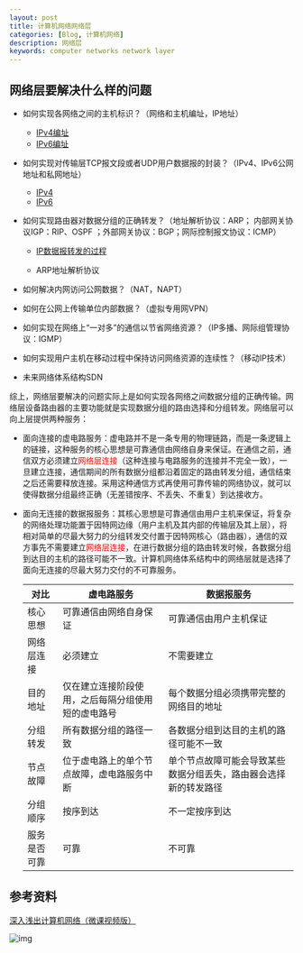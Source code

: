 ```yaml
---
layout: post
title: 计算机网络网络层
categories: [Blog, 计算机网络]
description: 网络层
keywords: computer networks network layer
---
```


## 网络层要解决什么样的问题

+ 如何实现各网络之间的主机标识？（网络和主机编址，IP地址）
  + [IPv4编址](https://wendaocsmaster.github.io/2023/02/13/Computer-Networks-network-layer-How-to-implement-the-identification-of-each-host-at-the-network-layer-ipv4/)
  + [IPv6编址](https://wendaocsmaster.github.io/2023/02/13/Computer-Networks-network-layer-How-to-implement-the-identification-of-each-host-at-the-network-layer-ipv6/)
  
+ 如何实现对传输层TCP报文段或者UDP用户数据报的封装？（IPv4、IPv6公网地址和私网地址）

  + [IPv4](https://wendaocsmaster.github.io/2023/02/15/Computer-Networks-network-layer-How-to-implement-encapsulation-of-IPv4-datagrams/)
  + [IPv6](https://wendaocsmaster.github.io/2023/02/15/Computer-Networks-network-layer-How-to-implement-encapsulation-of-IPv6-datagrams/)

+ 如何实现路由器对数据分组的正确转发？（地址解析协议：ARP； 内部网关协议IGP：RIP、OSPF ；外部网关协议：BGP；网际控制报文协议：ICMP）

  + [IP数据报转发的过程](https://wendaocsmaster.github.io/2023/02/14/Computer-Networks-network-layer-The-process-of-sending-and-forwarding-IP-datagrams/)

  + ARP地址解析协议

+ 如何解决内网访问公网数据？（NAT，NAPT）

+ 如何在公网上传输单位内部数据？（虚拟专用网VPN）

+ 如何实现在网络上“一对多”的通信以节省网络资源？（IP多播、网际组管理协议：IGMP）

+ 如何实现用户主机在移动过程中保持访问网络资源的连续性？（移动IP技术）

+ 未来网络体系结构SDN

​		综上，网络层要解决的问题实际上是如何实现各网络之间数据分组的正确传输。网络层设备路由器的主要功能就是实现数据分组的路由选择和分组转发。网络层可以向上层提供两种服务：

+ 面向连接的虚电路服务：虚电路并不是一条专用的物理链路，而是一条逻辑上的链接，这种服务的核心思想是可靠通信由网络自身来保证。在通信之前，通信双方必须建立<font color =red>网络层连接</font>（这种连接与电路服务的连接并不完全一致），一旦建立连接，通信期间的所有数据分组都沿着固定的路由转发分组，通信结束之后还需要释放连接。采用这种通信方式再使用可靠传输的网络协议，就可以使得数据分组最终正确（无差错按序、不丢失、不重复）到达接收方。

+ 面向无连接的数据报服务：其核心思想是可靠通信由用户主机来保证，将复杂的网络处理功能置于因特网边缘（用户主机及其内部的传输层及其上层），将相对简单的尽最大努力的分组转发交付置于因特网核心（路由器），通信的双方事先不需要建立<font color =red>网络层连接</font>，在进行数据分组的路由转发时候，各数据分组到达目的主机的路径可能不一致。计算机网络体系结构中的网络层就是选择了面向无连接的尽最大努力交付的不可靠服务。

  | 对比         | 虚电路服务                                         | 数据报服务                                                   |
  | ------------ | -------------------------------------------------- | ------------------------------------------------------------ |
  | 核心思想     | 可靠通信由网络自身保证                             | 可靠通信由用户主机保证                                       |
  | 网络层连接   | 必须建立                                           | 不需要建立                                                   |
  | 目的地址     | 仅在建立连接阶段使用，之后每隔分组使用短的虚电路号 | 每个数据分组必须携带完整的网络目的地址                       |
  | 分组转发     | 所有数据分组的路径一致                             | 各数据分组到达目的主机的路径可能不一致                       |
  | 节点故障     | 位于虚电路上的单个节点故障，虚电路服务中断         | 单个节点故障可能会导致某些数据分组丢失，路由器会选择新的转发路径 |
  | 分组顺序     | 按序到达                                           | 不一定按序到达                                               |
  | 服务是否可靠 | 可靠                                               | 不可靠                                                       |



## 参考资料

[深入浅出计算机网络（微课视频版）](http://www.tup.tsinghua.edu.cn/booksCenter/book_09342101.html)

![img](https://wendaocsmaster.github.io/images/blog/093421-01.jpg)

